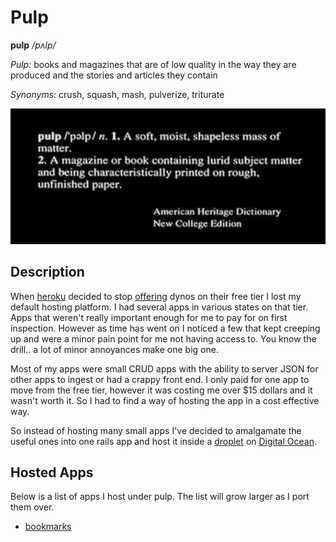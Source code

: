 # Pulp

**pulp**  */pʌlp/*

*Pulp:*
books and magazines that are of low quality in the way they are produced and the stories and articles they contain

*Synonyms:*
crush, squash, mash, pulverize, triturate

![Pulp](assets/pulp.png "Pulp")

## Description

When [heroku](https://www.heroku.com) decided to stop [offering](https://devcenter.heroku.com/changelog-items/2461) dynos on their free tier I lost my default hosting platform. I had several apps in various states on that tier. Apps that weren't really important enough
for me to pay for on first inspection. However as time has went on I noticed a few that kept creeping up and were a minor pain point for me not having access to. You know the drill.. a lot of minor annoyances make one big one.

Most of my apps were small CRUD apps with the ability to server JSON for other apps to ingest or had a crappy front end. I only paid for one app to move from the free tier, 
however it was costing me over $15 dollars and it wasn't worth it. So I had to find a way of hosting the app in a cost effective way.

So instead of hosting many small apps I've decided to amalgamate the useful ones into one
rails app and host it inside a [droplet](https://www.digitalocean.com/products/droplets) on [Digital Ocean](https://www.digitalocean.com/).

## Hosted Apps

Below is a list of apps I host under pulp. The list will grow larger as I port them over.

- [bookmarks](https://github.com/swmcc/pulp/wiki/Bookmarks)
